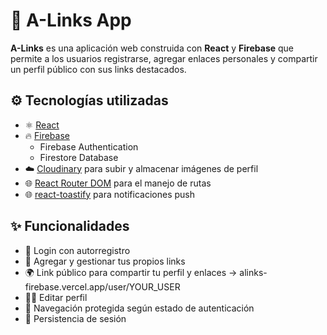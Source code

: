 # 🔗 A-Links App

**A-Links** es una aplicación web construida con **React** y **Firebase** que permite a los usuarios registrarse, agregar enlaces personales y compartir un perfil público con sus links destacados.

## ⚙️ Tecnologías utilizadas

- ⚛️ [React](https://reactjs.org/)
- 🔥 [Firebase](https://firebase.google.com/)
  - Firebase Authentication
  - Firestore Database
- ☁️ [Cloudinary](https://cloudinary.com/) para subir y almacenar imágenes de perfil
- 🌐 [React Router DOM](https://reactrouter.com/) para el manejo de rutas
- 🌐 [react-toastify](https://www.npmjs.com/package/react-toastify) para notificaciones push

## ✨ Funcionalidades

- 🔐 Login con autorregistro 
- 📎 Agregar y gestionar tus propios links
- 🌍 Link público para compartir tu perfil y enlaces -> alinks-firebase.vercel.app/user/YOUR_USER
- 🧑‍🎨 Editar perfil
- 🧭 Navegación protegida según estado de autenticación
- 🔄 Persistencia de sesión